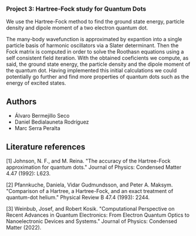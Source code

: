 ### Project 3: Hartree-Fock study for Quantum Dots 

We use the Hartree-Fock method to find the ground state energy, particle density and dipole moment of a two electron quantum dot. 

The many-body wavefunction is approximated by expantion into a single particle basis of harmonic oscillators via a Slater determinant. Then the Fock matrix is computed in order to solve the Roothasn equations using a self consistent field iteration. With the obtained coeficients we compute, as said, the ground state energy, the particle density and the dipole moment of the quantum dot. Having implemented this initial calculations we could potentially go further and find more properties of quantum dots such as the energy of excited states.


## Authors 
- Álvaro Bermejillo Seco
- Daniel Bedialauneta Rodríguez
- Marc Serra Peralta

## Literature references

[1] Johnson, N. F., and M. Reina. "The accuracy of the Hartree-Fock approximation for quantum dots." Journal of Physics: Condensed Matter 4.47 (1992): L623.

[2] Pfannkuche, Daniela, Vidar Gudmundsson, and Peter A. Maksym. "Comparison of a Hartree, a Hartree-Fock, and an exact treatment of quantum-dot helium." Physical Review B 47.4 (1993): 2244.

[3] Weinbub, Josef, and Robert Kosik. "Computational Perspective on Recent Advances in Quantum Electronics: From Electron Quantum Optics to Nanoelectronic Devices and Systems." Journal of Physics: Condensed Matter (2022).

